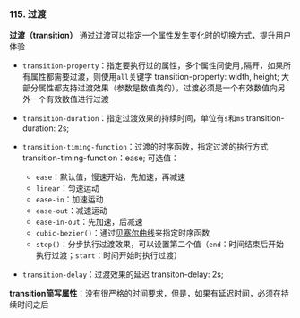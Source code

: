 ### 115. 过渡
**过渡（transition）**
通过过渡可以指定一个属性发生变化时的切换方式，提升用户体验

- `transition-property`：指定要执行过的属性，多个属性间使用`,`隔开，如果所有属性都需要过渡，则使用`all`关键字
    transition-property: width, height;
    大部分属性都支持过渡效果（参数是数值类的），过渡必须是一个有效数值向另外一个有效数值进行过渡

- `transition-duration`：指定过渡效果的持续时间，单位有`s`和`ms`
    transition-duration: 2s;

- `transition-timing-function`：过渡的时序函数，指定过渡的执行方式
    transition-timing-function：ease;
    可选值：
    - `ease`：默认值，慢速开始，先加速，再减速
    - `linear`：匀速运动
    - `ease-in`：加速运动
    - `ease-out`：减速运动
    - `ease-in-out`：先加速，后减速
    - `cubic-bezier()`：通过[贝塞尔曲线](https://cubic-bezier.com)来指定时序函数
    - `step()`：分步执行过渡效果，可以设置第二个值（`end`：时间结束后开始执行过渡；`start`：时间开始时执行过渡）

- `transition-delay`：过渡效果的延迟
    transiton-delay: 2s;

**transition简写属性**：没有很严格的时间要求，但是，如果有延迟时间，必须在持续时间之后